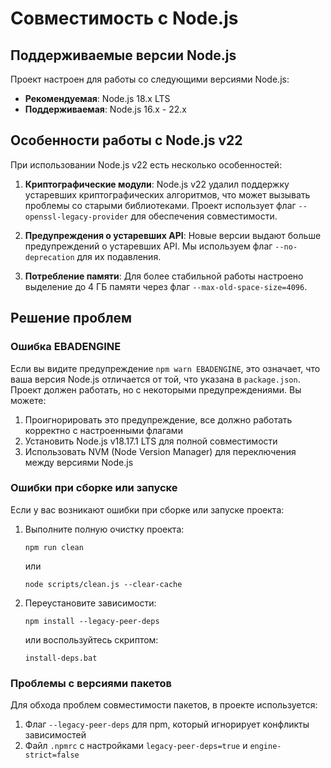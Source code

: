 # Совместимость с Node.js

## Поддерживаемые версии Node.js

Проект настроен для работы со следующими версиями Node.js:
- **Рекомендуемая**: Node.js 18.x LTS
- **Поддерживаемая**: Node.js 16.x - 22.x

## Особенности работы с Node.js v22

При использовании Node.js v22 есть несколько особенностей:

1. **Криптографические модули**: Node.js v22 удалил поддержку устаревших криптографических алгоритмов, 
   что может вызывать проблемы со старыми библиотеками. Проект использует флаг `--openssl-legacy-provider` 
   для обеспечения совместимости.

2. **Предупреждения о устаревших API**: Новые версии выдают больше предупреждений о устаревших API. 
   Мы используем флаг `--no-deprecation` для их подавления.

3. **Потребление памяти**: Для более стабильной работы настроено выделение до 4 ГБ памяти через 
   флаг `--max-old-space-size=4096`.

## Решение проблем

### Ошибка EBADENGINE

Если вы видите предупреждение `npm warn EBADENGINE`, это означает, что ваша версия Node.js
отличается от той, что указана в `package.json`. Проект должен работать, но с некоторыми
предупреждениями. Вы можете:

1. Проигнорировать это предупреждение, все должно работать корректно с настроенными флагами
2. Установить Node.js v18.17.1 LTS для полной совместимости
3. Использовать NVM (Node Version Manager) для переключения между версиями Node.js

### Ошибки при сборке или запуске

Если у вас возникают ошибки при сборке или запуске проекта:

1. Выполните полную очистку проекта:
   ```
   npm run clean
   ```
   или
   ```
   node scripts/clean.js --clear-cache
   ```

2. Переустановите зависимости:
   ```
   npm install --legacy-peer-deps
   ```
   или воспользуйтесь скриптом:
   ```
   install-deps.bat
   ```

### Проблемы с версиями пакетов

Для обхода проблем совместимости пакетов, в проекте используется:

1. Флаг `--legacy-peer-deps` для npm, который игнорирует конфликты зависимостей
2. Файл `.npmrc` с настройками `legacy-peer-deps=true` и `engine-strict=false`
